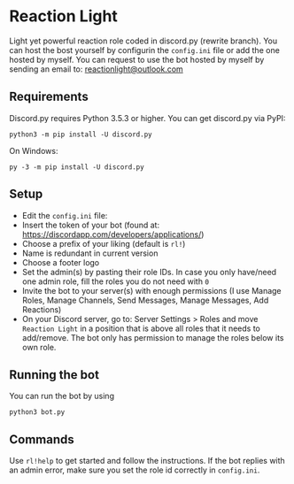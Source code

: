 # Reaction Light
Light yet powerful reaction role coded in discord.py (rewrite branch).
You can host the bost yourself by configurin the `config.ini` file or add the one hosted by myself.
You can request to use the bot hosted by myself by sending an email to: reactionlight@outlook.com

## Requirements
Discord.py requires Python 3.5.3 or higher.
You can get discord.py via PyPI:
```
python3 -m pip install -U discord.py
```
On Windows:
```
py -3 -m pip install -U discord.py
```
## Setup
- Edit the `config.ini` file:
- Insert the token of your bot (found at: https://discordapp.com/developers/applications/)
- Choose a prefix of your liking (default is `rl!`)
- Name is redundant in current version
- Choose a footer logo
- Set the admin(s) by pasting their role IDs. In case you only have/need one admin role, fill the roles you do not need with `0`
- Invite the bot to your server(s) with enough permissions (I use Manage Roles, Manage Channels, Send Messages, Manage Messages, Add Reactions)
- On your Discord server, go to: Server Settings > Roles and move `Reaction Light` in a position that is above all roles that it needs to add/remove. The bot only has permission to manage the roles below its own role.

## Running the bot
You can run the bot by using
```
python3 bot.py
```
## Commands
Use `rl!help` to get started and follow the instructions. If the bot replies with an admin error, make sure you set the role id correctly in `config.ini`.
